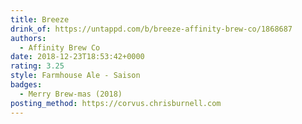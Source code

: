 ```yaml
---
title: Breeze
drink_of: https://untappd.com/b/breeze-affinity-brew-co/1868687
authors:
  - Affinity Brew Co
date: 2018-12-23T18:53:42+0000
rating: 3.25
style: Farmhouse Ale - Saison
badges:
  - Merry Brew-mas (2018)
posting_method: https://corvus.chrisburnell.com
---
```

